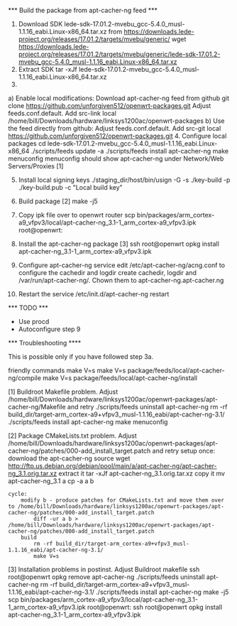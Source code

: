 *** Build the package from apt-cacher-ng feed ***

1. Download SDK lede-sdk-17.01.2-mvebu_gcc-5.4.0_musl-1.1.16_eabi.Linux-x86_64.tar.xz from https://downloads.lede-project.org/releases/17.01.2/targets/mvebu/generic/
	wget https://downloads.lede-project.org/releases/17.01.2/targets/mvebu/generic/lede-sdk-17.01.2-mvebu_gcc-5.4.0_musl-1.1.16_eabi.Linux-x86_64.tar.xz
2. Extract SDK
	 tar -xJf lede-sdk-17.01.2-mvebu_gcc-5.4.0_musl-1.1.16_eabi.Linux-x86_64.tar.xz
3.
 a) Enable local modifications:
	Download apt-cacher-ng feed from github
		git clone https://github.com/unforgiven512/openwrt-packages.git
	Adjust feeds.conf.default. Add
		src-link local /home/bill/Downloads/hardware/linksys1200ac/openwrt-packages
 b) Use the feed directly from github:
	Adjust feeds.conf.default. Add
		src-git local https://github.com/unforgiven512/openwrt-packages.git
4. Configure local packages
	cd lede-sdk-17.01.2-mvebu_gcc-5.4.0_musl-1.1.16_eabi.Linux-x86_64
	./scripts/feeds update -a
	./scripts/feeds install apt-cacher-ng
	make menuconfig
   menuconfig should show apt-cacher-ng under Network/Web Servers/Proxies [1]

5. Install local signing keys
	./staging_dir/host/bin/usign -G -s ./key-build -p ./key-build.pub -c "Local build key"

6. Build package [2]
	make -j5

7. Copy ipk file over to openwrt router
	 scp  bin/packages/arm_cortex-a9_vfpv3/local/apt-cacher-ng_3.1-1_arm_cortex-a9_vfpv3.ipk root@openwrt:

8. Install the apt-cacher-ng package [3]
	ssh root@openwrt
	opkg install apt-cacher-ng_3.1-1_arm_cortex-a9_vfpv3.ipk

9. Configure apt-cacher-ng service
	edit /etc/apt-cacher-ng/acng.conf to configure the cachedir and logdir
	create cachedir, logdir and /var/run/apt-cacher-ng/. Chown them to apt-cacher-ng.apt-cacher.ng

10. Restart the service
	/etc/init.d/apt-cacher-ng restart

*** TODO ***

* Use procd
* Autoconfigure step 9

*** Troubleshooting ****

This is possible only if you have followed step 3a.

friendly commands
	make V=s
	make V=s package/feeds/local/apt-cacher-ng/compile
	make V=s package/feeds/local/apt-cacher-ng/install

[1] Buildroot Makefile problem. Adjust /home/bill/Downloads/hardware/linksys1200ac/openwrt-packages/apt-cacher-ng/Makefile and retry
	./scripts/feeds uninstall apt-cacher-ng
	rm -rf build_dir/target-arm_cortex-a9+vfpv3_musl-1.1.16_eabi/apt-cacher-ng-3.1/
	./scripts/feeds install apt-cacher-ng
	make menuconfig

[2] Package CMakeLists.txt problem. Adjust /home/bill/Downloads/hardware/linksys1200ac/openwrt-packages/apt-cacher-ng/patches/000-add_install_target.patch and retry
	setup once:
		download the apt-cacher-ng source
			wget http://ftp.us.debian.org/debian/pool/main/a/apt-cacher-ng/apt-cacher-ng_3.1.orig.tar.xz
		extract it
			tar -xJf apt-cacher-ng_3.1.orig.tar.xz
		copy it
			mv apt-cacher-ng_3.1 a
			cp -a a b

	cycle:
		modify b - produce patches for CMakeLists.txt and move them over to /home/bill/Downloads/hardware/linksys1200ac/openwrt-packages/apt-cacher-ng/patches/000-add_install_target.patch
			diff -ur a b > /home/bill/Downloads/hardware/linksys1200ac/openwrt-packages/apt-cacher-ng/patches/000-add_install_target.patch
		build
			rm -rf build_dir/target-arm_cortex-a9+vfpv3_musl-1.1.16_eabi/apt-cacher-ng-3.1/
			make V=s

[3] Installation problems in postinst. Adjust Buildroot makefile
	ssh root@openwrt opkg remove apt-cacher-ng
	./scripts/feeds uninstall apt-cacher-ng
	rm -rf build_dir/target-arm_cortex-a9+vfpv3_musl-1.1.16_eabi/apt-cacher-ng-3.1/
	./scripts/feeds install apt-cacher-ng
	make -j5
	scp  bin/packages/arm_cortex-a9_vfpv3/local/apt-cacher-ng_3.1-1_arm_cortex-a9_vfpv3.ipk root@openwrt:
	ssh root@openwrt opkg install apt-cacher-ng_3.1-1_arm_cortex-a9_vfpv3.ipk
